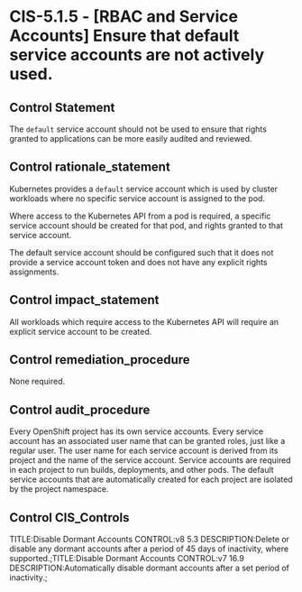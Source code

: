 # CIS-5.1.5 - \[RBAC and Service Accounts\] Ensure that default service accounts are not actively used.

## Control Statement

The `default` service account should not be used to ensure that rights granted to applications can be more easily audited and reviewed.

## Control rationale_statement

Kubernetes provides a `default` service account which is used by cluster workloads where no specific service account is assigned to the pod.

Where access to the Kubernetes API from a pod is required, a specific service account should be created for that pod, and rights granted to that service account.

The default service account should be configured such that it does not provide a service account token and does not have any explicit rights assignments.

## Control impact_statement

All workloads which require access to the Kubernetes API will require an explicit service account to be created.

## Control remediation_procedure

None required.

## Control audit_procedure

Every OpenShift project has its own service accounts. Every service account has an associated user name that can be granted roles, just like a regular user. The user name for each service account is derived from its project and the name of the service account. Service accounts are required in each project to run builds, deployments, and other pods. The default service accounts that are automatically created for each project are isolated by the project namespace.

## Control CIS_Controls

TITLE:Disable Dormant Accounts CONTROL:v8 5.3 DESCRIPTION:Delete or disable any dormant accounts after a period of 45 days of inactivity, where supported.;TITLE:Disable Dormant Accounts CONTROL:v7 16.9 DESCRIPTION:Automatically disable dormant accounts after a set period of inactivity.;
